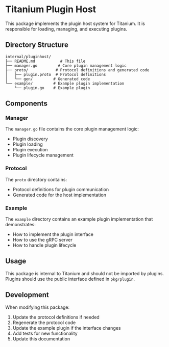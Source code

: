 # Titanium Plugin Host

This package implements the plugin host system for Titanium. It is responsible for loading, managing, and executing plugins.

## Directory Structure

```
internal/pluginhost/
├── README.md           # This file
├── manager.go         # Core plugin management logic
├── proto/            # Protocol definitions and generated code
│   ├── plugin.proto  # Protocol definitions
│   └── gen/         # Generated code
└── example/         # Example plugin implementation
    └── plugin.go    # Example plugin
```

## Components

### Manager

The `manager.go` file contains the core plugin management logic:
- Plugin discovery
- Plugin loading
- Plugin execution
- Plugin lifecycle management

### Protocol

The `proto` directory contains:
- Protocol definitions for plugin communication
- Generated code for the host implementation

### Example

The `example` directory contains an example plugin implementation that demonstrates:
- How to implement the plugin interface
- How to use the gRPC server
- How to handle plugin lifecycle

## Usage

This package is internal to Titanium and should not be imported by plugins. Plugins should use the public interface defined in `pkg/plugin`.

## Development

When modifying this package:
1. Update the protocol definitions if needed
2. Regenerate the protocol code
3. Update the example plugin if the interface changes
4. Add tests for new functionality
5. Update this documentation